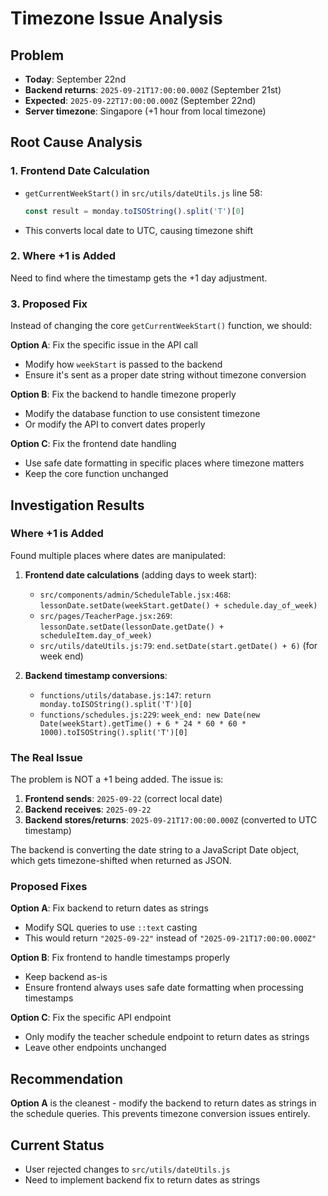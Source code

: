 # Timezone Issue Analysis

## Problem
- **Today**: September 22nd
- **Backend returns**: `2025-09-21T17:00:00.000Z` (September 21st)
- **Expected**: `2025-09-22T17:00:00.000Z` (September 22nd)
- **Server timezone**: Singapore (+1 hour from local timezone)

## Root Cause Analysis

### 1. Frontend Date Calculation
- `getCurrentWeekStart()` in `src/utils/dateUtils.js` line 58:
  ```javascript
  const result = monday.toISOString().split('T')[0]
  ```
- This converts local date to UTC, causing timezone shift

### 2. Where +1 is Added
Need to find where the timestamp gets the +1 day adjustment.

### 3. Proposed Fix
Instead of changing the core `getCurrentWeekStart()` function, we should:

**Option A**: Fix the specific issue in the API call
- Modify how `weekStart` is passed to the backend
- Ensure it's sent as a proper date string without timezone conversion

**Option B**: Fix the backend to handle timezone properly
- Modify the database function to use consistent timezone
- Or modify the API to convert dates properly

**Option C**: Fix the frontend date handling
- Use safe date formatting in specific places where timezone matters
- Keep the core function unchanged

## Investigation Results

### Where +1 is Added
Found multiple places where dates are manipulated:

1. **Frontend date calculations** (adding days to week start):
   - `src/components/admin/ScheduleTable.jsx:468`: `lessonDate.setDate(weekStart.getDate() + schedule.day_of_week)`
   - `src/pages/TeacherPage.jsx:269`: `lessonDate.setDate(lessonDate.getDate() + scheduleItem.day_of_week)`
   - `src/utils/dateUtils.js:79`: `end.setDate(start.getDate() + 6)` (for week end)

2. **Backend timestamp conversions**:
   - `functions/utils/database.js:147`: `return monday.toISOString().split('T')[0]`
   - `functions/schedules.js:229`: `week_end: new Date(new Date(weekStart).getTime() + 6 * 24 * 60 * 60 * 1000).toISOString().split('T')[0]`

### The Real Issue
The problem is NOT a +1 being added. The issue is:

1. **Frontend sends**: `2025-09-22` (correct local date)
2. **Backend receives**: `2025-09-22` 
3. **Backend stores/returns**: `2025-09-21T17:00:00.000Z` (converted to UTC timestamp)

The backend is converting the date string to a JavaScript Date object, which gets timezone-shifted when returned as JSON.

### Proposed Fixes

**Option A**: Fix backend to return dates as strings
- Modify SQL queries to use `::text` casting
- This would return `"2025-09-22"` instead of `"2025-09-21T17:00:00.000Z"`

**Option B**: Fix frontend to handle timestamps properly
- Keep backend as-is
- Ensure frontend always uses safe date formatting when processing timestamps

**Option C**: Fix the specific API endpoint
- Only modify the teacher schedule endpoint to return dates as strings
- Leave other endpoints unchanged

## Recommendation
**Option A** is the cleanest - modify the backend to return dates as strings in the schedule queries. This prevents timezone conversion issues entirely.

## Current Status
- User rejected changes to `src/utils/dateUtils.js`
- Need to implement backend fix to return dates as strings
